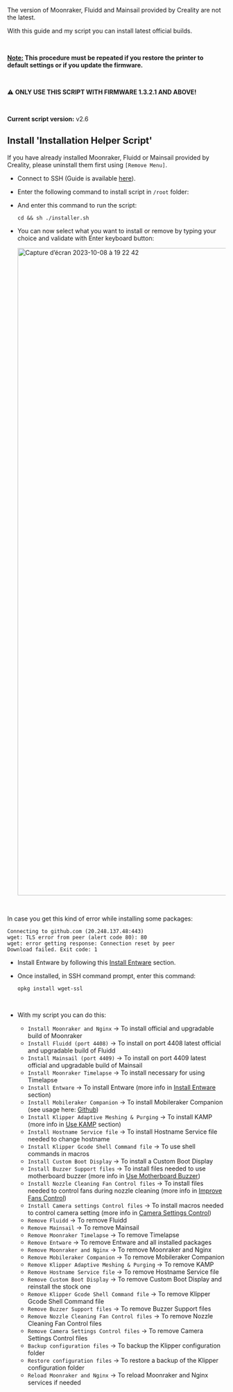 The version of Moonraker, Fluidd and Mainsail provided by Creality are not the latest.

With this guide and my script you can install latest official builds.

<br />

**<u>Note:</u> This procedure must be repeated if you restore the printer to default settings or if you update the firmware.**

<br />

⚠ **ONLY USE THIS SCRIPT WITH FIRMWARE 1.3.2.1 AND ABOVE!**

<br />

**Current script version:** v2.6

## Install 'Installation Helper Script'

If you have already installed Moonraker, Fluidd or Mainsail provided by Creality, please uninstall them first using `[Remove Menu]`.

- Connect to SSH (Guide is available [here](https://github.com/Guilouz/Creality-K1-and-K1-Max/wiki/SSH-Connection)).

- Enter the following command to install script in `/root` folder:

- And enter this command to run the script:

  ```
  cd && sh ./installer.sh
  ```

- You can now select what you want to install or remove by typing your choice and validate with Enter keyboard button:

  <img width="1492" alt="Capture d’écran 2023-10-08 à 19 22 42" src="https://github.com/Guilouz/Creality-K1-and-K1-Max/assets/12702322/bd89c930-9b96-4951-9fea-aa5dd7400e49">

<br />

In case you get this kind of error while installing some packages:

  ```
  Connecting to github.com (20.248.137.48:443)
  wget: TLS error from peer (alert code 80): 80
  wget: error getting response: Connection reset by peer
  Download failed. Exit code: 1
  ```
  
  - Install Entware by following this [Install Entware](https://github.com/Guilouz/Creality-K1-and-K1-Max/wiki/Install-Entware) section.

  - Once installed, in SSH command prompt, enter this command:

    ```
    opkg install wget-ssl
    ```

<br />

- With my script you can do this:

  - `Install Moonraker and Nginx` -> To install official and upgradable build of Moonraker
  - `Install Fluidd (port 4408)` -> To install on port 4408 latest official and upgradable build of Fluidd
  - `Install Mainsail (port 4409)` -> To install on port 4409 latest official and upgradable build of Mainsail
  - `Install Moonraker Timelapse` -> To install necessary for using Timelapse
  - `Install Entware` -> To install Entware (more info in [Install Entware](https://github.com/Guilouz/Creality-K1-and-K1-Max/wiki/Install-Entware) section)
  - `Install Mobileraker Companion` -> To install Mobileraker Companion (see usage here: [Github](https://github.com/Clon1998/mobileraker_companion#how-it-works))
  - `Install Klipper Adaptive Meshing & Purging` -> To install KAMP (more info in [Use KAMP](https://github.com/Guilouz/Creality-K1-and-K1-Max/wiki/Use-KAMP) section)
  - `Install Hostname Service file` -> To install Hostname Service file needed to change hostname
  - `Install Klipper Gcode Shell Command file` -> To use shell commands in macros
  - `Install Custom Boot Display` -> To install a Custom Boot Display
  - `Install Buzzer Support files` -> To install files needed to use motherboard buzzer (more info in [Use Motherboard Buzzer](https://github.com/Guilouz/Creality-K1-and-K1-Max/wiki/Use-Motherboard-Buzzer))
  - `Install Nozzle Cleaning Fan Control files` -> To install files needed to control fans during nozzle cleaning (more info in [Improve Fans Control](https://github.com/Guilouz/Creality-K1-and-K1-Max/wiki/Improve-Fans-Control))
  - `Install Camera settings Control files` -> To install macros needed to control camera setting (more info in [Camera Settings Control](https://github.com/Guilouz/Creality-K1-and-K1-Max/wiki/Camera-Settings-Control))
  - `Remove Fluidd` -> To remove Fluidd
  - `Remove Mainsail` -> To remove Mainsail
  - `Remove Moonraker Timelapse` -> To remove Timelapse
  - `Remove Entware` -> To remove Entware and all installed packages
  - `Remove Moonraker and Nginx` -> To remove Moonraker and Nginx
  - `Remove Mobileraker Companion` -> To remove Mobileraker Companion
  - `Remove Klipper Adaptive Meshing & Purging` -> To remove KAMP
  - `Remove Hostname Service file` -> To remove Hostname Service file
  - `Remove Custom Boot Display` -> To remove Custom Boot Display and reinstall the stock one
  - `Remove Klipper Gcode Shell Command file` -> To remove Klipper Gcode Shell Command file
  - `Remove Buzzer Support files` -> To remove Buzzer Support files
  - `Remove Nozzle Cleaning Fan Control files` -> To remove Nozzle Cleaning Fan Control files
  - `Remove Camera Settings Control files` -> To remove Camera Settings Control files
  - `Backup configuration files` -> To backup the Klipper configuration folder
  - `Restore configuration files` -> To restore a backup of the Klipper configuration folder
  - `Reload Moonraker and Nginx` -> To reload Moonraker and Nginx services if needed

<br />